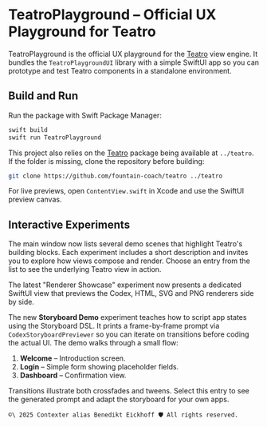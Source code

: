 # TeatroPlayground – Official UX Playground for Teatro

TeatroPlayground is the official UX playground for the [Teatro](../teatro) view engine. It bundles the `TeatroPlaygroundUI` library with a simple SwiftUI app so you can prototype and test Teatro components in a standalone environment.

## Build and Run

Run the package with Swift Package Manager:

```bash
swift build
swift run TeatroPlayground
```

This project also relies on the [Teatro](../teatro) package being available at `../teatro`. If the folder is missing, clone the repository before building:

```bash
git clone https://github.com/fountain-coach/teatro ../teatro
```

For live previews, open `ContentView.swift` in Xcode and use the SwiftUI preview canvas.

## Interactive Experiments

The main window now lists several demo scenes that highlight Teatro's building blocks.
Each experiment includes a short description and invites you to explore how views
compose and render. Choose an entry from the list to see the underlying Teatro
view in action.

The latest "Renderer Showcase" experiment now presents a dedicated SwiftUI view
that previews the Codex, HTML, SVG and PNG renderers side by side.

The new **Storyboard Demo** experiment teaches how to script app states using
the Storyboard DSL. It prints a frame-by-frame prompt via
`CodexStoryboardPreviewer` so you can iterate on transitions before coding the
actual UI. The demo walks through a small flow:

1. **Welcome** – Introduction screen.
2. **Login** – Simple form showing placeholder fields.
3. **Dashboard** – Confirmation view.

Transitions illustrate both crossfades and tweens. Select this entry to see the
generated prompt and adapt the storyboard for your own apps.


````text
©\ 2025 Contexter alias Benedikt Eickhoff 🛡️ All rights reserved.
````
